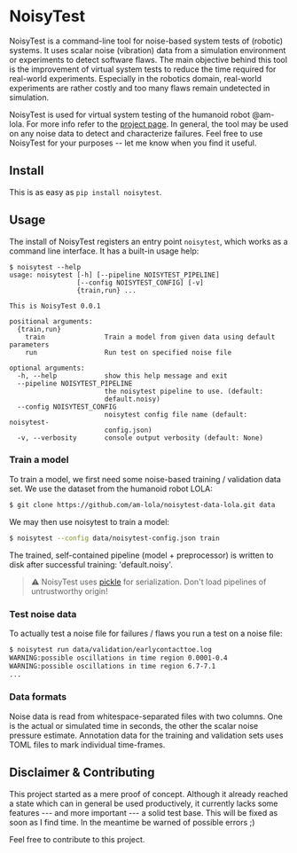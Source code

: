 # NoisyTest

NoisyTest is a command-line tool for noise-based system tests of (robotic) systems. It uses scalar noise (vibration) data from
a simulation environment or experiments to detect software flaws. The main objective behind this tool is the improvement
of virtual system tests to reduce the time required for real-world experiments. Especially in the robotics domain, 
real-world experiments are rather costly and too many flaws remain undetected in simulation.

NoisyTest is used for virtual system testing of the humanoid robot @am-lola. For more info refer to the 
[project page](https://www.mw.tum.de/en/am/research/current-projects/robotics/humanoid-robot-lola/).
In general, the tool may be used on any noise data to detect and characterize failures. 
Feel free to use NoisyTest for your purposes -- let me know when you find it useful.

## Install

This is as easy as 
```pip install noisytest```.

## Usage

The install of NoisyTest registers an entry point `noisytest`, which works as a command line interface. It has a
built-in usage help:
```
$ noisytest --help
usage: noisytest [-h] [--pipeline NOISYTEST_PIPELINE]
                 [--config NOISYTEST_CONFIG] [-v]
                 {train,run} ...

This is NoisyTest 0.0.1

positional arguments:
  {train,run}
    train               Train a model from given data using default parameters
    run                 Run test on specified noise file

optional arguments:
  -h, --help            show this help message and exit
  --pipeline NOISYTEST_PIPELINE
                        the noisytest pipeline to use. (default:
                        default.noisy)
  --config NOISYTEST_CONFIG
                        noisytest config file name (default: noisytest-
                        config.json)
  -v, --verbosity       console output verbosity (default: None)
```

### Train a model

To train a model, we first need some noise-based training / validation data set. We use the dataset from the humanoid robot LOLA:

```bash
$ git clone https://github.com/am-lola/noisytest-data-lola.git data
```

We may then use noisytest to train a model:
```bash
$ noisytest --config data/noisytest-config.json train
```

The trained, self-contained pipeline (model + preprocessor) is written to disk after successful training: 'default.noisy'.
> :warning: NoisyTest uses [pickle](https://docs.python.org/3/library/pickle.html) for serialization. 
>Don't load pipelines of untrustworthy origin!

### Test noise data

To actually test a noise file for failures / flaws you run a test on a noise file:
```bash
$ noisytest run data/validation/earlycontacttoe.log
WARNING:possible oscillations in time region 0.0001-0.4
WARNING:possible oscillations in time region 6.7-7.1
...
```

### Data formats

Noise data is read from whitespace-separated files with two columns. One is the actual or simulated time in seconds, 
the other the scalar noise pressure estimate. Annotation data for the training and validation sets uses TOML files 
to mark individual time-frames.

## Disclaimer & Contributing

This project started as a mere proof of concept.  Although it already reached a state which can in general be used 
productively, it currently lacks some features --- and more important --- a solid test base. This will be fixed as soon
as I find time. In the meantime be warned of possible errors ;)

Feel free to contribute to this project.
